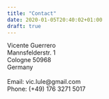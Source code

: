 ```yaml
---
title: "Contact"
date: 2020-01-05T20:40:02+01:00
draft: true
---
```


<!DOCTYPE html>
<html lang="en">

<div class="container">
    <div class="row-fluid">
        <div class="span5">
            Vicente Guerrero<br/>
            Mannsfelderstr. 1<br/>
            Cologne 50968<br/>
            Germany<br/><br/>
            Email: vic.lule@gmail.com<br/>
            Phone: (+49) 176 3271 5017
        </div>
    </div>
</div>

</html>
